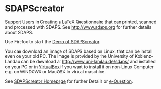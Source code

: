 # SDAPScreator
Support Users in Creating a LaTeX Questionnaire that can printed, scanned and processed with SDAPS. See <a href="http://www.sdaps.org" target="_blank"> http://www.sdaps.org</a> for further details about SDAPS.

Use Firefox to start the <a href="http://www.uni-landau.de/sdaps/">Demo of SDAPScreator</a>.

You can download an image of SDAPS based on Linux, that can be install even on your old PC. The image is provided by the University of Koblenz-Landau can be download at <a href="http://www.uni-landau.de/sdaps/" target="_blank">http://www.uni-landau.de/sdaps/</a> and installed on your PC or in <a href="https://en.wikipedia.org/wiki/VirtualBox" target="_blank">VirtualBox</a> if you want to install it on non-Linux Computer e.g. on WlND0WS or MacOSX in virtual maschine. 

See <a href="http://niebert.github.io/SDAPScreator">SDAPScreator Homepage</a> for further Details or <a href="http://e-question.weebly.com" target="_blank">e-Question</a>.
